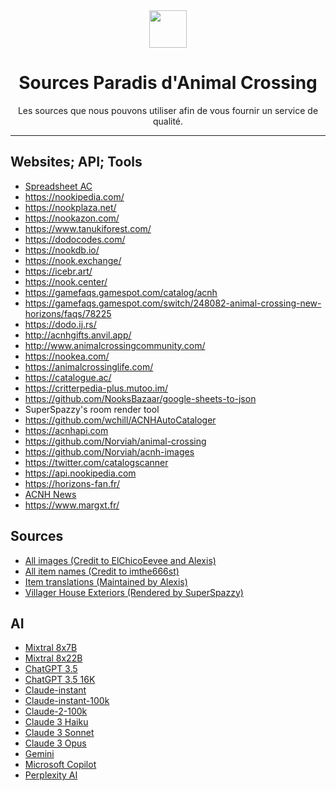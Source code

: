<div align="center">
  <img src="https://user-images.githubusercontent.com/221550/79898529-64c51180-83d9-11ea-8c7c-cb266ddd0999.png" width="60" height="60">
  <h1>
    Sources Paradis d'Animal Crossing
  </h1>
  <p>
    Les sources que nous pouvons utiliser afin de vous fournir un service de qualité.
  </p>
</div>

---

## Websites; API; Tools
- [Spreadsheet AC](https://docs.google.com/spreadsheets/d/13d_LAJPlxMa_DubPTuirkIV4DERBMXbrWQsmSh8ReK4)
- https://nookipedia.com/ 
- https://nookplaza.net/ 
- https://nookazon.com/ 
- https://www.tanukiforest.com/ 
- https://dodocodes.com/ 
- https://nookdb.io/ 
- https://nook.exchange/ 
- https://icebr.art/ 
- https://nook.center/ 
- https://gamefaqs.gamespot.com/catalog/acnh 
- https://gamefaqs.gamespot.com/switch/248082-animal-crossing-new-horizons/faqs/78225 
- https://dodo.ij.rs/ 
- http://acnhgifts.anvil.app/ 
- http://www.animalcrossingcommunity.com/ 
- https://nookea.com/ 
- https://animalcrossinglife.com/
- https://catalogue.ac/
- https://critterpedia-plus.mutoo.im/
- https://github.com/NooksBazaar/google-sheets-to-json
- SuperSpazzy's room render tool
- https://github.com/wchill/ACNHAutoCataloger
- https://acnhapi.com
- https://github.com/Norviah/animal-crossing
- https://github.com/Norviah/acnh-images
- https://twitter.com/catalogscanner
- https://api.nookipedia.com
- https://horizons-fan.fr/
- [ACNH News](https://bento.me/acnhnews)
- https://www.margxt.fr/
## Sources
- [All images (Credit to ElChicoEevee and Alexis)](https://drive.google.com/drive/folders/1XSLItEbUltVep8qP6691AAPg6EXf_DUR)
- [All item names (Credit to imthe666st)](https://pastebin.com/rk4sW0GA)
- [Item translations (Maintained by Alexis)](https://drive.google.com/drive/folders/1E-583QgftqFKe4hhHiSB5bMfO73UjCSz)
- [Villager House Exteriors (Rendered by SuperSpazzy)](https://drive.google.com/drive/folders/1E-583QgftqFKe4hhHiSB5bMfO73UjCSz)
## AI
- [Mixtral 8x7B](https://mistral.ai/fr/news/mixtral-of-experts/)
- [Mixtral 8x22B](https://mistral.ai/fr/technology/#models)
- [ChatGPT 3.5](https://openai.com/blog/chatgpt)
- [ChatGPT 3.5 16K](https://platform.openai.com/docs/models/overview)
- [Claude-instant](https://www.anthropic.com/claude)
- [Claude-instant-100k](https://www.anthropic.com/claude)
- [Claude-2-100k](https://www.anthropic.com/claude)
- [Claude 3 Haiku](https://www.anthropic.com/claude)
- [Claude 3 Sonnet](https://www.anthropic.com/claude)
- [Claude 3 Opus](https://www.anthropic.com/claude)
- [Gemini](https://deepmind.google/technologies/gemini/)
- [Microsoft Copilot](https://www.microsoft.com/fr-fr/copilot)
- [Perplexity AI](https://www.perplexity.ai/)
